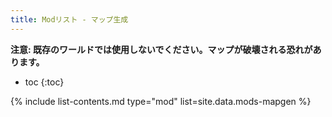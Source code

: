 ```yaml
---
title: Modリスト - マップ生成
---
```


**注意: 既存のワールドでは使用しないでください。マップが破壊される恐れがあります。**

- toc
{:toc}

{% include list-contents.md type="mod" list=site.data.mods-mapgen %}
